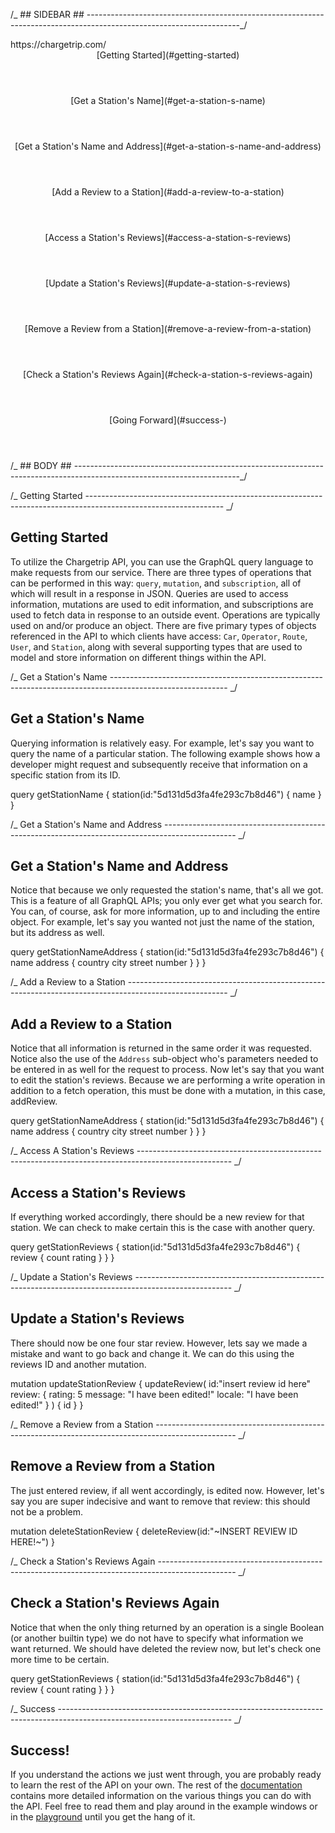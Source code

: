 /_ ## SIDEBAR ## --------------------------------------------------------------------------------------------------------------------_/

<Sidebar>
<Logo>https://chargetrip.com/</Logo>
<Line>
<Header>[Getting Started](#getting-started)</Header>
<Header>[Get a Station's Name](#get-a-station-s-name)</Header>
<Header>[Get a Station's Name and Address](#get-a-station-s-name-and-address)</Header>
<Header>[Add a Review to a Station](#add-a-review-to-a-station)</Header>
<Header>[Access a Station's Reviews](#access-a-station-s-reviews)</Header>
<Header>[Update a Station's Reviews](#update-a-station-s-reviews)</Header>
<Header>[Remove a Review from a Station](#remove-a-review-from-a-station)</Header>
<Header>[Check a Station's Reviews Again](#check-a-station-s-reviews-again)</Header>
<Header>[Going Forward](#success-)</Header>
</Sidebar>

/_ ## BODY ## -----------------------------------------------------------------------------------------------------------------------_/

<Body>

/_ Getting Started ---------------------------------------------------------------------------------------------------------------- _/

<Full>

## Getting Started

To utilize the Chargetrip API, you can use the GraphQL query language to make requests from our service. There are three types of operations that can be performed in this way: `query`, `mutation`, and `subscription`, all of which will result in a response in JSON. Queries are used to access information, mutations are used to edit information, and subscriptions are used to fetch data in response to an outside event. Operations are typically used on and/or produce an object. There are five primary types of objects referenced in the API to which clients have access: `Car`, `Operator`, `Route`, `User`, and `Station`, along with several supporting types that are used to model and store information on different things within the API.

</Full>

<Line>

/_ Get a Station's Name ----------------------------------------------------------------------------------------------------------- _/

<Left>

## Get a Station's Name

Querying information is relatively easy. For example, let's say you want to query the name of a particular station. The following example shows how a developer might request and subsequently receive that information on a specific station from its ID.

</Left> <Right>

<Example>query getStationName {
station(id:"5d131d5d3fa4fe293c7b8d46") {
name
}
}</Example>

</Right>

<Line>

/_ Get a Station's Name and Address ------------------------------------------------------------------------------------------------ _/

<Left>

## Get a Station's Name and Address

Notice that because we only requested the station's name, that's all we got. This is a feature of all GraphQL APIs; you only ever get what you search for. You can, of course, ask for more information, up to and including the entire object. For example, let's say you wanted not just the name of the station, but its address as well.

</Left> <Right>

<Example>query getStationNameAddress {
station(id:"5d131d5d3fa4fe293c7b8d46") {
name
address {
country
city
street
number
}
}
}</Example>

</Right>

<Line>

/_ Add a Review to a Station ------------------------------------------------------------------------------------------------------- _/

<Left>

## Add a Review to a Station

Notice that all information is returned in the same order it was requested. Notice also the use of the `Address` sub-object who's parameters needed to be entered in as well for the request to process.
Now let's say that you want to edit the station's reviews. Because we are performing a write operation in addition to a fetch operation, this must be done with a mutation, in this case, addReview.


</Left> <Right>

<Example>query getStationNameAddress {
station(id:"5d131d5d3fa4fe293c7b8d46") {
name
address {
country
city
street
number
}
}
}</Example>

</Right>

<Line>

/_ Access A Station's Reviews ----------------------------------------------------------------------------------------------------- _/

<Left>

## Access a Station's Reviews

If everything worked accordingly, there should be a new review for that station. We can check to make certain this is the case with another query.

</Left> <Right>

<Example>query getStationReviews {
station(id:"5d131d5d3fa4fe293c7b8d46") {
review {
count
rating
}
}
}</Example>

</Right>

<Line>

/_ Update a Station's Reviews ------------------------------------------------------------------------------------------------------ _/

<Left>

## Update a Station's Reviews

There should now be one four star review. However, lets say we made a mistake and want to go back and change it. We can do this using the reviews ID and another mutation.

</Left> <Right>

<Example>mutation updateStationReview {
updateReview(
id:"insert review id here"
review: {
rating: 5
message: "I have been edited!"
locale: "I have been edited!"
}
) {
id
}
}</Example>

</Right>

<Line>

/_ Remove a Review from a Station -------------------------------------------------------------------------------------------------- _/

<Left>

## Remove a Review from a Station

The just entered review, if all went accordingly, is edited now. However, let's say you are super indecisive and want to remove that review: this should not be a problem.

</Left> <Right>

<Example>mutation deleteStationReview {
deleteReview(id:"~INSERT REVIEW ID HERE!~")
}</Example>

</Right>

<Line>

/_ Check a Station's Reviews Again ------------------------------------------------------------------------------------------------- _/

<Left>

## Check a Station's Reviews Again

Notice that when the only thing returned by an operation is a single Boolean (or another builtin type) we do not have to specify what information we want returned. 
We should have deleted the review now, but let's check one more time to be certain.

</Left> <Right>

<Example>query getStationReviews {
station(id:"5d131d5d3fa4fe293c7b8d46") {
review {
count
rating
}
}
}</Example>

</Right>

<Line>

/_ Success ------------------------------------------------------------------------------------------------------------------------- _/

<Full>

## Success!

If you understand the actions we just went through, you are probably ready to learn the rest of the API on your own. The rest of the [documentation](/) contains more detailed information on the various things you can do with the API. Feel free to read them and play around in the example windows or in the [playground](https://chargetrip.innobyte.ro/graphql) until you get the hang of it.

</Full>

</Body>
